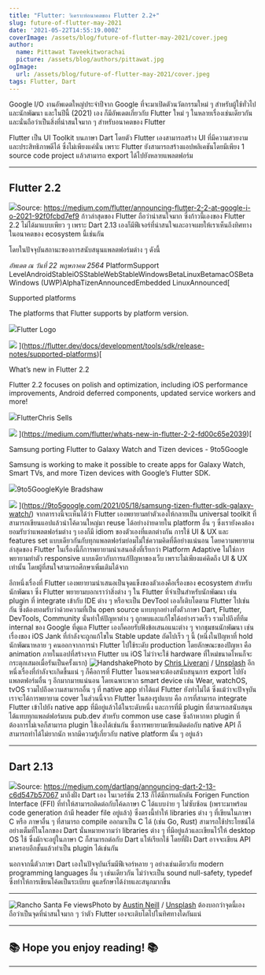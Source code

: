 ```yaml
---
title: "Flutter: วิเคราะห์อนาคตของ Flutter 2.2+"
slug: future-of-flutter-may-2021
date: '2021-05-22T14:55:19.000Z'
coverImage: /assets/blog/future-of-flutter-may-2021/cover.jpeg
author:
  name: Pittawat Taveekitworachai
  picture: /assets/blog/authors/pittawat.jpg
ogImage:
  url: /assets/blog/future-of-flutter-may-2021/cover.jpeg
tags: Flutter, Dart
---
```


Google I/O งานอัพเดตใหญ่ประจำปีจาก Google ที่จะมาเปิดตัวนวัตกรรมใหม่ ๆ สำหรับผู้ใช้ทั่วไป และนักพัฒนา และในปีนี้ (2021) เอง ก็มีอัพเดตเกี่ยวกับ Flutter ใหม่ ๆ ในหลายเรื่องเช่นเดียวกัน และนั่นถือว่าเป็นสิ่งที่น่าสนใจมาก ๆ สำหรับอนาคตของ Flutter

Flutter เป็น UI Toolkit บนภาษา Dart โดยตัว Flutter เองสามารถสร้าง UI ที่มีความสวยงาม และประสิทธิภาพดีได้ ซึ่งไม่เพียงแค่นั่น เพราะ Flutter ยังสามารถสร้างแอปพลิเคชันโดยมีเพียง 1 source code project แล้วสามารถ export ได้ไปยังหลายแพลตฟอร์ม​

---

## Flutter 2.2
![](__GHOST_URL__/content/images/2021/05/image.png)Source: https://medium.com/flutter/announcing-flutter-2-2-at-google-i-o-2021-92f0fcbd7ef9
ก้าวล่าสุดของ Flutter ถือว่าน่าสนใจมาก ซึ่งก้าวนี้เองของ Flutter 2.2 ไม่ได้มาแบบเพียว ๆ เพราะ Dart 2.13 เองก็มีฟีเจอร์ที่น่าสนใจและอาจเผยให้เราเห็นถึงทิศทางในอนาคตของ ecosystem นี้เช่นกัน

โดยในปัจจุบันสถานะของการสนับสนุนแพลตฟอร์มต่าง ๆ ดังนี้

*อัพเดต ณ วันที่ 22 พฤษภาคม 2564*
PlatformSupport LevelAndroidStableiOSStableWebStableWindowsBetaLinuxBetamacOSBetaWindows (UWP)AlphaTizenAnnouncedEmbedded LinuxAnnounced[

Supported platforms

The platforms that Flutter supports by platform version.

![](https://flutter.dev/images/favicon.png)Flutter Logo

![](https://flutter.dev/images/flutter-logo-sharing.png)
](https://flutter.dev/docs/development/tools/sdk/release-notes/supported-platforms)[

What’s new in Flutter 2.2

Flutter 2.2 focuses on polish and optimization, including iOS performance improvements, Android deferred components, updated service workers and more!

![](https://miro.medium.com/fit/c/152/152/1*sHhtYhaCe2Uc3IU0IgKwIQ.png)FlutterChris Sells

![](https://miro.medium.com/max/1200/0*fS4WbRPwmo_FQgDo)
](https://medium.com/flutter/whats-new-in-flutter-2-2-fd00c65e2039)[

Samsung porting Flutter to Galaxy Watch and Tizen devices - 9to5Google

Samsung is working to make it possible to create apps for Galaxy Watch, Smart TVs, and more Tizen devices with Google’s Flutter SDK.

![](https://9to5google.com/wp-content/themes/9to5-2015/images/favicons/9to5google/icon-192x192.png)9to5GoogleKyle Bradshaw

![](https://i0.wp.com/9to5google.com/wp-content/uploads/sites/4/2021/05/flutter-tizen.png?resize&#x3D;1200%2C628&amp;quality&#x3D;82&amp;strip&#x3D;all&amp;ssl&#x3D;1)
](https://9to5google.com/2021/05/18/samsung-tizen-flutter-sdk-galaxy-watch/)
จากตารางนี้จะเห็นได้ว่า Flutter เองพยายามทำตัวเองให้กลายเป็น universal toolkit ที่สามารถเขียนแอปแล้วนำโค้ดวนใหญ่มา reuse ได้อย่างง่ายดายใน platform อื่น ๆ ซึ่งเรายังคงต้องยอมรับว่าแพลตฟอร์มต่าง ๆ เองก็มี idiom ของตัวเองที่แตกต่างกัน การใช้ UI & UX และ features set แบบเดียวกันกับทุกแพลตฟอร์มย่อมไม่ใช่ความคิดที่ดีอย่างแน่นอน โดยความพยายามล่าสุดของ Flutter ในเรื่องนี้ก็การพยายามนำเสนอสิ่งที่เรียกว่า Platform Adaptive ไม่ใช่การพยายามทำตัว responsive แบบเดียวกับการแก้ปัญหาของเว็บ เพราะไม่เพียงแค่คิดถึง UI & UX เท่านั้น โดยผู้ที่สนใจสามารถศึกษาเพิ่มเติมได้จาก

อีกหนึ่งเรื่องที่ Flutter เองพยายามนำเสนอเป็นจุดแข็งของตัวเองคือเรื่องของ ecosystem สำหรับนักพัฒนา ซึ่ง Flutter พยายามบอกเราว่าสิ่งต่าง ๆ ใน Flutter ที่จำเป็นสำหรับนักพัฒนา เช่น plugin ที่ integrate เข้ากับ IDE ต่าง ๆ หรือจะเป็น DevTool เองก็เติบโตตาม Flutter ไปเช่นกัน ซึ่งต้องยอมรับว่าด้วยความที่เป็น open source แทบทุกอย่างทั้งตัวภาษา Dart, Flutter, DevTools, Community นั่นทำให้ปัญหาต่าง ๆ ถูกพบและแก้ไขได้อย่างรวดเร็ว รวมไปถึงที่ทีม internal ของ Google ที่ดูแล Flutter เองก็คอยรับฟังข้อเสนอแนะต่าง ๆ จากชุมชนนักพัฒนา เช่น เรื่องของ iOS Jank ที่กำลังจะถูกแก้ไขใน Stable update ถัดไปเร็ว ๆ นี้ (หนึ่งในปัญหาที่ hold นักพัฒนาหลาย ๆ คนออกจากการนำ Flutter ไปใช้ระดับ production โดยลักษณะของปัญหา คือ animation ภายในแอปที่สร้างจาก Flutter บน iOS ไม่ว่าจะใช้ hardware ที่ใหม่ขนาดไหนก็จะกระตุกเสมอเมื่อรันเป็นครั้งแรก)
![Handshake](https://images.unsplash.com/photo-1518135714426-c18f5ffb6f4d?crop=entropy&amp;cs=tinysrgb&amp;fit=max&amp;fm=jpg&amp;ixid=MnwxMTc3M3wwfDF8c2VhcmNofDJ8fGFncmVlfGVufDB8fHx8MTYyMTY5NTE5Nw&amp;ixlib=rb-1.2.1&amp;q=80&amp;w=2000)Photo by [Chris Liverani](https://unsplash.com/@chrisliverani?utm_source=ghost&utm_medium=referral&utm_campaign=api-credit) / [Unsplash](https://unsplash.com/?utm_source=ghost&utm_medium=referral&utm_campaign=api-credit)
อีกหนึ่งเรื่องที่กำลังจะเกิดขึ้นแน่ ๆ ก็คือการที่ Flutter ในอนาคตจะต้องสนับสนุนการ export ไปยังแพลตฟอร์มอื่น ๆ อีกมากมายแน่นอน โดยเฉพาะพวก smart device เช่น Wear, watchOS, tvOS รวมไปถึงความสามารถอื่น ๆ ที่ native app ทำได้แต่ Flutter ยังทำไม่ได้ ซึ่งแม้ว่าจะปัจจุบันเราจะได้การพยายาม cover ในส่วนนี้จาก Flutter ในสองรูปแบบ คือ การที่สามารถ integrate Flutter เข้าไปยัง native app ที่มีอยู่แล้วได้ในระดับหนึ่ง และการที่มี plugin ที่สามารถสนับสนุนได้แทบทุกแพลต์ฟอร์มบน pub.dev สำหรับ common use case ซึ่งถ้าหากหา plugin ที่ต้องการไม่เจอก็สามารถ plugin ใช้เองได้เช่นกัน ซึ่งการพยายามเขียนติดต่อกับ native API ก็สามารถทำได้ไม่ยากนัก หากมีความรู้เกี่ยวกับ native platform นั้น ๆ อยู่แล้ว

---

## Dart 2.13
![](__GHOST_URL__/content/images/2021/05/image-1.png)Source: https://medium.com/dartlang/announcing-dart-2-13-c6d547b57067
มาถึงฝั่ง Dart เอง ในเวอร์ชัน 2.13 ก็ได้มีการผลักดัน Forigen Function Interface (FFI) ที่ทำให้สามารถติดต่อกับโค้ดภาษา C ได้แบบง่าย ๆ ไม่ซับซ้อน (เพราะมาพร้อม code generation ถ้ามี header file อยู่แล้ว)​ ซึ่งตรงนี้ทำให้ libraries ต่าง ๆ ที่เขียนในภาษา C หรือ ภาษาอื่น ๆ ที่สามารถ compile ออกมาเป็น C ได้ (เช่น Go, Rust) สามารถใช้ประโยชน์ได้อย่างเต็มที่ในโลกของ Dart นั่นหมายความว่า libraries ต่าง ๆ ที่มีอยู่แล้วและเขียนไว้ให้ desktop OS ใช้ ซึ่งมักจะอยู่ในภาษา C ก็สามารถต่อกับ Dart แให้เรียกใช้ โดยที่ฝั่ง Dart อาจจะเขียน API มาครอบอีกชั้นแล้วทำเป็น plugin ได้เช่นกัน

นอกจากนี้ตัวภาษา Dart เองในปัจจุบันเริ่มมีฟีเจอร์หลาย ๆ อย่างเช่นเดียวกับ modern programming languages อื่น ๆ เช่นเดียวกัน ไม่ว่าจะเป็น sound null-safety, typedef ซึ่งทำให้การเขียนโค้ดเป็นระเบียบ ดูแลรักษาได้ง่ายและสนุกมากขึ้น

---
![Rancho Santa Fe views](https://images.unsplash.com/photo-1499793134087-005f63eebec1?crop=entropy&amp;cs=tinysrgb&amp;fit=max&amp;fm=jpg&amp;ixid=MnwxMTc3M3wwfDF8c2VhcmNofDE2fHxwb2ludGluZ3xlbnwwfHx8fDE2MjE2OTUxMzI&amp;ixlib=rb-1.2.1&amp;q=80&amp;w=2000)Photo by [Austin Neill](https://unsplash.com/@arstyy?utm_source=ghost&utm_medium=referral&utm_campaign=api-credit) / [Unsplash](https://unsplash.com/?utm_source=ghost&utm_medium=referral&utm_campaign=api-credit)
ต้องบอกว่าจุดนี้เองถือว่าเป็นจุดที่น่าสนใจมาก ๆ ว่าตัว Flutter เองจะเติบโตไปในทิศทางใดกันแน่

---

## ******************************************************************************************************************************************📚 Hope you enjoy reading! 📚******************************************************************************************************************************************

---
